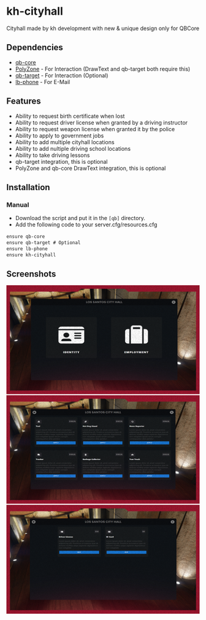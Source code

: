 # kh-cityhall

Cityhall made by kh development with new &amp; unique design only for QBCore

## Dependencies
- [qb-core](https://github.com/qbcore-framework/qb-core)
- [PolyZone](https://github.com/mkafrin/PolyZone) - For Interaction (DrawText and qb-target both require this)
- [qb-target](https://github.com/BerkieBb/qb-target) - For Interaction (Optional)
- [lb-phone](https://github.com/qbcore-framework/lb-phone) - For E-Mail

## Features
- Ability to request birth certificate when lost
- Ability to request driver license when granted by a driving instructor
- Ability to request weapon license when granted it by the police
- Ability to apply to government jobs
- Ability to add multiple cityhall locations
- Ability to add nultiple driving school locations
- Ability to take driving lessons
- qb-target integration, this is optional
- PolyZone and qb-core DrawText integration, this is optional

## Installation
### Manual
- Download the script and put it in the `[qb]` directory.
- Add the following code to your server.cfg/resources.cfg
```
ensure qb-core
ensure qb-target # Optional
ensure lb-phone
ensure kh-cityhall
```

## Screenshots
![alt text](https://github.com/Killerhunter100/kh-cityhall/blob/main/images/mainpage.png?raw=true)
![alt text](https://github.com/Killerhunter100/kh-cityhall/blob/main/images/jobspage.png?raw=true)
![alt text](https://github.com/Killerhunter100/kh-cityhall/blob/main/images/servicespage.png?raw=true)


